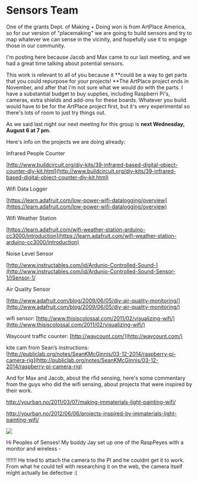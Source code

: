# Sensors Team

One of the grants Dept. of Making + Doing won is from ArtPlace America, so for our version of "placemaking" we are going to build sensors and try to map whatever we can sense in the vicinity, and hopefully use it to engage those in our community.

I'm posting here because Jacob and Max came to our last meeting, and we had a great time talking about potential sensors.

This work is relevant to all of you because it **could be a way to get parts that you could repurpose for your projects! **The ArtPlace project ends in November, and after that I'm not sure what we would do with the parts. I have a substantial budget to buy supplies, including Raspberri Pi's, cameras, extra shields and add-ons for these boards. Whatever you build would have to be for the ArtPlace project first, but it's very experimental so there's lots of room to just try things out.

As we said last night our next meeting for this group is **next Wednesday, August 6 at 7 pm.**

Here's info on the projects we are doing already:

Infrared People Counter

[](http://www.buildcircuit.org/diy-kits/39-infrared-based-digital-object-counter-diy-kit.html)<u>[http://www.buildcircuit.org/diy-kits/39-infrared-based-digital-object-counter-diy-kit.html](http://www.buildcircuit.org/diy-kits/39-infrared-based-digital-object-counter-diy-kit.html)</u>

Wifi Data Logger

[](https://learn.adafruit.com/low-power-wifi-datalogging/overview)<u>[https://learn.adafruit.com/low-power-wifi-datalogging/overview](https://learn.adafruit.com/low-power-wifi-datalogging/overview)</u>

Wifi Weather Station

[](https://learn.adafruit.com/wifi-weather-station-arduino-cc3000/introduction)<u>[https://learn.adafruit.com/wifi-weather-station-arduino-cc3000/introduction](https://learn.adafruit.com/wifi-weather-station-arduino-cc3000/introduction)</u>

Noise Level Sensor

[](http://www.instructables.com/id/Ardunio-Controlled-Sound-Sensor-1/)<u>[http://www.instructables.com/id/Ardunio-Controlled-Sound-](http://www.instructables.com/id/Ardunio-Controlled-Sound-Sensor-1/)Sensor-1/</u>

Air Quality Sensor

[](http://www.adafruit.com/blog/2009/06/05/diy-air-quality-monitoring/)<u>[http://www.adafruit.com/blog/2009/06/05/diy-air-quality-monitoring/](http://www.adafruit.com/blog/2009/06/05/diy-air-quality-monitoring/)</u>

wifi sensor: [](http://www.thisiscolossal.com/2011/02/visualizing-wifi/)<u>[http://www.thisiscolossal.com/2011/02/visualizing-wifi/](http://www.thisiscolossal.com/2011/02/visualizing-wifi/)</u>

Waycount traffic counter: [](http://waycount.com/)<u>[http://waycount.com/](http://waycount.com/)</u>

kite cam from Sean’s instructions: [](http://publiclab.org/notes/SeanKMcGinnis/03-12-2014/raspberry-pi-camera-rig)<u>[http://publiclab.org/notes/SeanKMcGinnis/03-12-2014/raspberry-pi-camera-rig](http://publiclab.org/notes/SeanKMcGinnis/03-12-2014/raspberry-pi-camera-rig)</u>

And for Max and Jacob, about the rfid sensing, here's some commentary from the guys who did the wifi sensing, about projects that were inspired by their work.

[](http://yourban.no/2011/03/07/making-immaterials-light-painting-wifi/)http://yourban.no/2011/03/07/making-immaterials-light-painting-wifi/

[](http://yourban.no/2012/06/06/projects-inspired-by-immaterials-light-painting-wifi/)http://yourban.no/2012/06/06/projects-inspired-by-immaterials-light-painting-wifi/

![](https://hackpad-attachments.s3.amazonaws.com/hackpad.com_UVe2J8bakQD_p.192397_1409760091149_IMG_5014.jpg)

Hi Peoples of Senses! My buddy Jay set up one of the RaspPeyes with a monitor and wireless - 

!!!!!!! He tried to attach the camera to the PI and he couldnt get it to work. From what he could tell with researching it on the web, the camera itself might actually be defective :( 